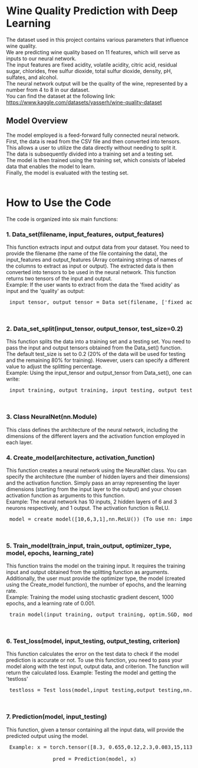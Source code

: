# Wine Quality Prediction with Deep Learning 
The dataset used in this project contains various parameters that influence wine quality.<br>
We are predicting wine quality based on 11 features, which will serve as inputs to our neural network.<br>
The input features are fixed acidity, volatile acidity, citric acid, residual sugar, chlorides, free sulfur dioxide, total sulfur dioxide, density, pH, sulfates, and alcohol. <br>
The neural network output will be the quality of the wine, represented by a number from 4 to 8 in our dataset. <br>
You can find the dataset at the following link: https://www.kaggle.com/datasets/yasserh/wine-quality-dataset <br>

## Model Overview
The model employed is a feed-forward fully connected neural network. <br>
First, the data is read from the CSV file and then converted into tensors. This allows a user to utilize the data directly without needing to split it. <br>
The data is subsequently divided into a training set and a testing set. <br>
The model is then trained using the training set, which consists of labeled data that enables the model to learn. <br>
Finally, the model is evaluated with the testing set. <br>
<br>

# How to Use the Code 
The code is organized into six main functions: <br>

### 1. Data_set(filename, input_features, output_features) 
This function extracts input and output data from your dataset. You need to provide the filename (the name of the file containing the data), the input_features and output_features (Array containing strings of names of the columns to extract as input or output). The extracted data is then converted into tensors to be used in the neural network. This function returns two tensors of the input and output.<br>
Example: If the user wants to extract from the data the 'fixed acidity' as input and the 'quality' as output:         
 <pre> input_tensor, output_tensor = Data_set(filename, ['fixed acidity'], ['quality']) </pre>  <br>

### 2. Data_set_split(input_tensor, output_tensor, test_size=0.2) 
This function splits the data into a training set and a testing set. You need to pass the input and output tensors obtained from the Data_set() function. The default test_size is set to 0.2 (20% of the data will be used for testing and the remaining 80% for training). However, users can specify a different value to adjust the splitting percentage. <br>
Example: Using the input_tensor and output_tensor from Data_set(), one can write:
<pre> input_training, output_training, input_testing, output_testing = Data_set_split(input_tensor, output_tensor) </pre> <br>

### 3. Class NeuralNet(nn.Module) 
This class defines the architecture of the neural network, including the dimensions of the different layers and the activation function employed in each layer. <br>

### 4. Create_model(architecture, activation_function) 
This function creates a neural network using the NeuralNet class. You can specify the architecture (the number of hidden layers and their dimensions) and the activation function. Simply pass an array representing the layer dimensions (starting from the input layer to the output) and your chosen activation function as arguments to this function. <br>
Example: The neural network has 10 inputs, 2 hidden layers of 6 and 3 neurons respectively, and 1 output. The activation function is ReLU.
<pre> model = create_model([10,6,3,1],nn.ReLU()) (To use nn: import torch.nn as nn) </pre>  <br>

### 5. Train_model(train_input, train_output, optimizer_type, model, epochs, learning_rate) 
This function trains the model on the training input. It requires the training input and output obtained from the splitting function as arguments. Additionally, the user must provide the optimizer type, the model (created using the Create_model function), the number of epochs, and the learning rate. <br>
Example: Training the model using stochastic gradient descent, 1000 epochs, and a learning rate of 0.001.
<pre> train_model(input_training, output_training, optim.SGD, model, 1000, 0.001) </pre> <br>

### 6. Test_loss(model, input_testing, output_testing, criterion) 
This function calculates the error on the test data to check if the model prediction is accurate or not. To use this function, you need to pass your model along with the test input, output data, and criterion. The function will return the calculated loss.
Example: Testing the model and getting the 'testloss'
<pre> testloss = Test_loss(model,input_testing,output_testing,nn.MSELoss()) </pre> <br>

### 7. Prediction(model, input_testing)
This function, given a tensor containing all the input data, will provide the predicted output using the model.
<pre> Example: x = torch.tensor([8.3, 0.655,0.12,2.3,0.083,15,113,0.9966,3.17,0.66,9.8]) // input tensor <br>
               pred = Prediction(model, x) </pre> <br>



